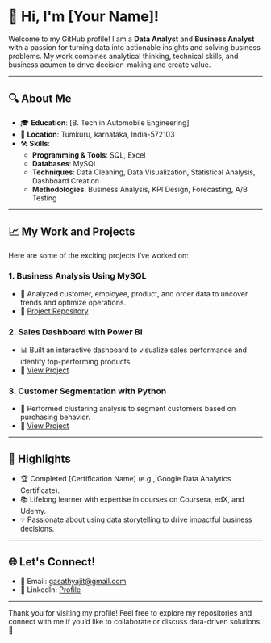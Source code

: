 # 👋 Hi, I'm [Your Name]!

Welcome to my GitHub profile! I am a **Data Analyst** and **Business Analyst** with a passion for turning data into actionable insights and solving business problems. My work combines analytical thinking, technical skills, and business acumen to drive decision-making and create value.

---

## 🔍 About Me
- 🎓 **Education**: [B. Tech in Automobile Engineering]
- 📍 **Location**: Tumkuru, karnataka, India-572103
- 🛠️ **Skills**:
  - **Programming & Tools**:  SQL, Excel
  - **Databases**: MySQL
  - **Techniques**: Data Cleaning, Data Visualization, Statistical Analysis, Dashboard Creation
  - **Methodologies**: Business Analysis, KPI Design, Forecasting, A/B Testing

---

## 📈 My Work and Projects
Here are some of the exciting projects I’ve worked on:

### 1. **Business Analysis Using MySQL**  
- 📝 Analyzed customer, employee, product, and order data to uncover trends and optimize operations.
- 🔗 [Project Repository](https://github.com/yourusername/business-analysis-mysql)

### 2. **Sales Dashboard with Power BI**  
- 📊 Built an interactive dashboard to visualize sales performance and identify top-performing products.
- 🔗 [View Project](https://github.com/yourusername/sales-dashboard)

### 3. **Customer Segmentation with Python**  
- 🛒 Performed clustering analysis to segment customers based on purchasing behavior.
- 🔗 [View Project](https://github.com/yourusername/customer-segmentation)

---

## 🌟 Highlights
- 🏆 Completed [Certification Name] (e.g., Google Data Analytics Certificate).
- 📚 Lifelong learner with expertise in courses on Coursera, edX, and Udemy.
- 💡 Passionate about using data storytelling to drive impactful business decisions.

---

## 🌐 Let's Connect!
- 📧 Email: [gasathyajit@gmail.com](gasathyajit@gmail.com)
- 💼 LinkedIn: [Profile](www.linkedin.com/in/sathyajit-g-a-564017110)

---

Thank you for visiting my profile! Feel free to explore my repositories and connect with me if you’d like to collaborate or discuss data-driven solutions. 🚀


